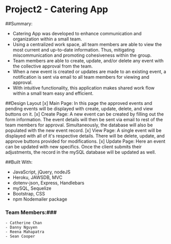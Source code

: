 # Project2 - Catering App

##Summary:
* Catering App was developed to enhance communication and organization within a small team.
* Using a centralized work space, all team members are able to view the most current and up-to-date information. Thus, mitigating miscommunication and promoting cohesiveness within the group.
* Team members are able to create, update, and/or delete any event with the collective approval from the team.
* When a new event is created or updates are made to an existing event, a notification is sent via email to all team members for viewing and approval.
* With intuitive functionality, this application makes shared work flow within a small team easy and efficient.

##Design Layout
[x] Main Page: In this page the approved events and pending events will be displayed with create, update, delete, and view buttons on it.
[x] Create Page: A new event can be created by filling out the form information. The event details will then be sent via email to rest of the team members for approval. Simultaneously, the database will also be populated with the new event record.
[x] View Page: A single event will be displayed with all of it's respective details. There will be delete, update, and approve buttons provided for modifications.
[x] Update Page: Here an event can be updated with new specifics. Once the client submits their adjustments, the record in the mySQL database will be updated as well.

##Built With:
* JavaScript, jQuery, nodeJS
* Heroku, JAWSDB, MVC
* dotenv-json, Express, Handlebars
* mySQL, Sequelize
* Bootstrap, CSS
* npm Nodemailer package

### Team Members:###
```
- Catherine Chan
- Danny Nguyen
- Reena Mahapatra
- Sean Cooper
```